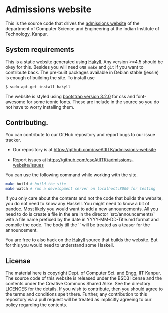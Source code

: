 # Admissions website

This is the source code that drives the [admissions website] of the
department of Computer Science and Engineering at the Indian Institute
of Technology, Kanpur.

## System requirements

This is a static website generated using [Hakyll]. Any version >=4.5
should be okey for this. Besides you will need `GNU make` and `git` if
you want to contribute back. The pre-built packages available in
Debian stable (jessie) is enough of building the site. To install use

```bash
$ sudo apt-get install hakyll
```

The website is styled using [bootstrap version 3.2.0][bootstrap] for
css and font-awesome for some iconic fonts. These are include in the
source so you do not have to worry installing them.

## Contributing.

You can contribute to our GitHub repository and report bugs to our
issue tracker.

- Our repository is at <https://github.com/cseAtIITK/admissions-website>

- Report issues at <https://github.com/cseAtIITK/admissions-website/issues>

You can use the following command while working with the site.


```bash
make build # build the site
make watch # run a development server on localhost:8000 for testing
```

If you only care about the contents and not the code that builds the
website, you do not need to know any Haskell. You might need to know a
bit of pandoc. Most likely you would want to add a new
announcements. All you need to do is create a file in the are in the
director 'src/announcements/' with a file name prefixed by the date in
YYYY-MM-DD-Title.md format and compile the code. The body till the
'<!--more-->' will be treated as a teaser for the announcement.

You are free to also hack on the [Hakyll] source that builds the
website. But for this you would need to understand some Haskell.

## License

The material here is copyright Dept. of Computer Sci. and Engg, IIT
Kanpur.  The source code of this website is released under the BSD3
license and the contents under the Creative Commons Shared Alike. See
the directory LICENCES for the details. If you wish to contribute,
then you should agree to the terms and conditions spelt
there. Further, any contribution to this repository via a pull request
will be treated as implicitly agreeing to our policy regarding the
contents.

[admissions website]: <http://cse.iitk.ac.in/users/admissions> "Admissions website"
[bootstrap]: <http://getbootstrap.com> "Twitter bootstrap"
[hakyll]: <http://jaspervdj.be/hakyll/> "Hakyll"
